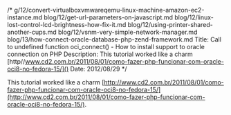 /*
   g/12/convert-virtualboxvmwareqemu-linux-machine-amazon-ec2-instance.md
   blog/12/get-url-parameters-on-javascript.md
   blog/12/linux-lost-control-lcd-brightness-how-fix-it.md
   blog/12/using-printer-shared-another-cups.md
   blog/12/vsnm-very-simple-network-manager.md
   blog/13/how-connect-oracle-database-php-zend-framework.md
Title: Call to undefined function oci_connect() - How to install support to oracle connection on PHP
Description: This tutorial worked like a charm [http//www.cd2.com.br/2011/08/01/como-fazer-php-funcionar-com-oracle-oci8-no-fedora-15/]()
Date: 2012/08/29
*/

This tutorial worked like a charm [http://www.cd2.com.br/2011/08/01/como-fazer-php-funcionar-com-oracle-oci8-no-fedora-15/](http://www.cd2.com.br/2011/08/01/como-fazer-php-funcionar-com-oracle-oci8-no-fedora-15/).
